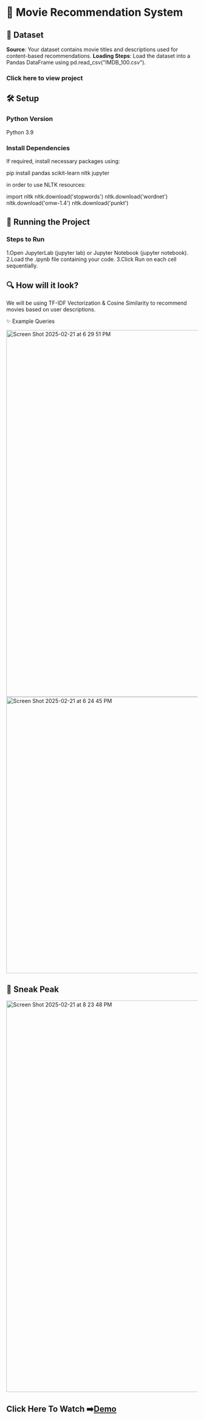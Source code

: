 # 🎥 Movie Recommendation System
## 📂 Dataset


**Source**: Your dataset contains movie titles and descriptions used for content-based recommendations.
**Loading Steps**: Load the dataset into a Pandas DataFrame using pd.read_csv("IMDB_100.csv").

### Click here to view project

## 🛠️ Setup

### Python Version
 Python 3.9 

### Install Dependencies

If required, install necessary packages using:

pip install pandas scikit-learn nltk jupyter

in order to use  NLTK resources:

import nltk
nltk.download('stopwords')
nltk.download('wordnet')
nltk.download('omw-1.4')
nltk.download('punkt')

## 🚀 Running the Project

### Steps to Run

1.Open JupyterLab (jupyter lab) or Jupyter Notebook (jupyter notebook).
2.Load the .ipynb file containing your code.
3.Click Run on each cell sequentially.

## 🔍 How will it look?
 We will be using TF-IDF Vectorization & Cosine Similarity to recommend movies based on user descriptions.

 ✨ Example Queries

<img width="965" alt="Screen Shot 2025-02-21 at 6 29 51 PM" src="https://github.com/user-attachments/assets/9f1495b4-b94d-406d-9c8f-03d939817e26" />



<img width="727" alt="Screen Shot 2025-02-21 at 6 24 45 PM" src="https://github.com/user-attachments/assets/57f36930-f04e-4114-83bf-6ceb0231194d" />

## 📸 Sneak Peak

<img width="1030" alt="Screen Shot 2025-02-21 at 8 23 48 PM" src="https://github.com/user-attachments/assets/4c651ae0-7ee1-4f8e-950c-b263d98265da" />



## Click Here To Watch ➡️[Demo](https://youtu.be/NA3Qbmb_xE4)


